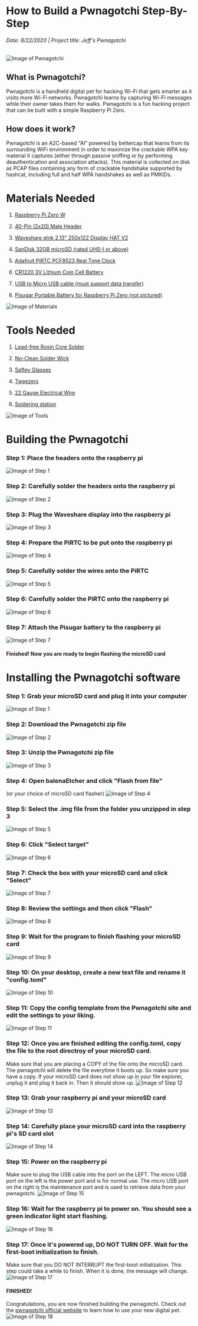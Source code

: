 # How to Build a Pwnagotchi Step-By-Step
###### Date: 8/22/2020 | Project title: Jeff's Pwnagotchi

![Image of Pwnagotchi](/images/1_pwnagotchi.jpg)

## What is Pwnagotchi?
Pwnagotchi is a handheld digital pet for hacking Wi-Fi that gets smarter as it visits more Wi-Fi networks. Pwnagotchi learns by capturing Wi-Fi messages while their owner takes them for walks. Pwnagotchi is a fun hacking project that can be built with a simple Raspberry Pi Zero. 

## How does it work?
Pwnagotchi is an A2C-based “AI” powered by bettercap that learns from its surrounding WiFi environment in order to maximize the crackable WPA key material it captures (either through passive sniffing or by performing deauthentication and association attacks). This material is collected on disk as PCAP files containing any form of crackable handshake supported by hashcat, including full and half WPA handshakes as well as PMKIDs.






# Materials Needed

1. [Raspberry Pi Zero W](https://www.raspberrypi.org/products/raspberry-pi-zero-w/)

2. [40-Pin (2x20) Male Header](https://www.amazon.com/Frienda-Break-Away-Connector-Compatible-Raspberry/dp/B083DYVWDN/ref=sr_1_5?dchild=1&keywords=40-Pin+%282+x+20%29+Male+Header&qid=1598122986&sr=8-5)

3. [Waveshare eInk 2.13” 250x122 Display HAT V2](https://www.amazon.com/gp/product/B07P9T64BK/ref=ppx_yo_dt_b_asin_title_o02_s00?ie=UTF8&psc=1)

4. [SanDisk 32GB microSD (rated UHS-I or above)](https://www.amazon.com/gp/product/B06XWMQ81P/ref=ppx_yo_dt_b_asin_title_o01_s00?ie=UTF8&psc=1) 

5. [Adafruit PiRTC PCF8523 Real Time Clock](https://www.amazon.com/Adafruit-PiRTC-PCF8523-Raspberry-ADA3386/dp/B072DWKDW9/ref=sr_1_2?dchild=1&keywords=PiRTC&qid=1598123293&s=electronics&sr=1-2) 

6. [CR1220 3V Lithium Coin Cell Battery](https://www.amazon.com/Energizer-CR1220-Drain-lithuim-Battery/dp/B003CU3E2Q/ref=pd_bxgy_img_2/131-4843813-0186558?_encoding=UTF8&pd_rd_i=B003CU3E2Q&pd_rd_r=40337046-8cdb-49fe-9740-c4c6ea91b4cb&pd_rd_w=Eg4Kz&pd_rd_wg=hBgCj&pf_rd_p=ce6c479b-ef53-49a6-845b-bbbf35c28dd3&pf_rd_r=W8GD07CM886MWRTMX320&psc=1&refRID=W8GD07CM886MWRTMX320) 

7. [USB to Micro USB cable (must support data transfer)]() 

8. [Pisugar Portable Battery for Raspberry Pi Zero (not pictured)](https://www.amazon.com/gp/product/B07RC649ZC/ref=ppx_yo_dt_b_asin_title_o00_s00?ie=UTF8&psc=1) 

![Image of Materials](/images/2_materials.jpg)





# Tools Needed

1. [Lead-free Rosin Core Solder]()

2. [No-Clean Solder Wick]()

3. [Saftey Glasses]()

4. [Tweezers]()

5. [22 Gauge Electrical Wire]()

6. [Soldering station]()

![Image of Tools](/images/3_tools.jpg)


# Building the Pwnagotchi


### Step 1: Place the headers onto the raspberry pi
![Image of Step 1](/images/4_building_step_01.jpg)


### Step 2: Carefully solder the headers onto the raspberry pi
![Image of Step 2](/images/4_building_step_02.jpg)

### Step 3: Plug the Waveshare display into the raspberry pi
![Image of Step 3](/images/4_building_step_03.jpg)

### Step 4: Prepare the PiRTC to be put onto the raspberry pi
![Image of Step 4](/images/4_building_step_04.jpg)

### Step 5: Carefully solder the wires onto the PiRTC
![Image of Step 5](/images/4_building_step_05.jpg)

### Step 6: Carefully solder the PiRTC onto the raspberry pi
![Image of Step 6](/images/4_building_step_06.jpg)

### Step 7: Attach the Pisugar battery to the raspberry pi
![Image of Step 7](/images/4_building_step_07.jpg)

#### Finished! Now you are ready to begin flashing the microSD card




# Installing the Pwnagotchi software


### Step 1: Grab your microSD card and plug it into your computer
![Image of Step 1](/images/5_installing_step_01.jpg)

### Step 2: Download the Pwnagotchi zip file
![Image of Step 2](/images/5_installing_step_02.jpg)

### Step 3: Unzip the Pwnagotchi zip file
![Image of Step 3](/images/5_installing_step_03.jpg)

### Step 4: Open balenaEtcher and click "Flash from file"
(or your choice of microSD card flasher)
![Image of Step 4](/images/5_installing_step_04.jpg)

### Step 5: Select the .img file from the folder you unzipped in step 3 
![Image of Step 5](/images/5_installing_step_05.jpg)

### Step 6: Click "Select target"
![Image of Step 6](/images/5_installing_step_06.jpg)

### Step 7: Check the box with your microSD card and click "Select"
![Image of Step 7](/images/5_installing_step_07.jpg)

### Step 8: Review the settings and then click "Flash"
![Image of Step 8](/images/5_installing_step_08.jpg)

### Step 9: Wait for the program to finish flashing your microSD card
![Image of Step 9](/images/5_installing_step_09.jpg)

### Step 10: On your desktop, create a new text file and rename it  "config.toml"
![Image of Step 10](/images/5_installing_step_10.jpg)

### Step 11: Copy the config template from the Pwnagotchi site and edit the settings to your liking. 
![Image of Step 11](/images/5_installing_step_11.jpg)

### Step 12: Once you are finished editing the config.toml, copy the file to the root directroy of your microSD card.
Make sure that you are placing a COPY of the file onto the microSD card. The pwnagotchi will delete the file everytime it boots up. So make sure you have a copy. If your microSD card does not show up in your file explorer, unplug it and plug it back in. Then it should show up.
![Image of Step 12](/images/5_installing_step_12.jpg)

### Step 13: Grab your raspberry pi and your microSD card
![Image of Step 13](/images/5_installing_step_13.jpg)

### Step 14: Carefully place your microSD card into the raspberry pi's SD card slot 
![Image of Step 14](/images/5_installing_step_14.jpg)

### Step 15: Power on the raspberry pi 
Make sure to plug the USB cable into the port on the LEFT. The micro USB port on the left is the power port and is for normal use. The micro USB port on the right is the maintenance port and is used to retrieve data from your pwnagotchi. 
![Image of Step 15](/images/5_installing_step_15.jpg)

### Step 16: Wait for the raspberry pi to power on. You should see a green indicator light start flashing.
![Image of Step 16](/images/5_installing_step_16.jpg)

### Step 17: Once it's powered up, DO NOT TURN OFF. Wait for the first-boot initialization to finish.
Make sure that you DO NOT INTERRUPT the first-boot initialization. This step could take a while to finish. When it is done, the message will change.   
![Image of Step 17](/images/5_installing_step_17.jpg)

#### FINISHED!
Congratulations, you are now finished building the pwnagotchi. Check out the [pwnagotchi official website](https://pwnagotchi.ai/) to learn how to use your new digital pet. 
![Image of Step 18](/images/5_installing_step_18.jpg)

